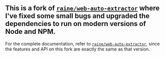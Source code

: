## This is a fork of [`raine/web-auto-extractor`](https://github.com/raine/web-auto-extractor) where I've fixed some small bugs and upgraded the dependencies to run on modern versions of Node and NPM.

For the complete documentation, refer to [`raine/web-auto-extractor`](https://github.com/raine/web-auto-extractor), since the features and API on this fork are exactly the same as that version.
